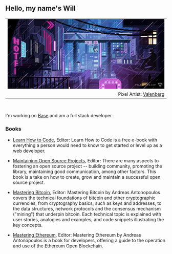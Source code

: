 ## Hello, my name's Will
<table align="center">
  <tr>
    <td width="100%" align="center">
      <a href="https://wbnns.com/">
        <img src="https://github.com/wbnns/wbnns/raw/master/hello.gif">
      </a>
    </td>
  </tr>
  <tr>
    <td width="100%" align="right">
      Pixel Artist: <a href="https://www.deviantart.com/valenberg">Valenberg</a>
    </td>
  </tr>
</table>
<br/>

I'm working on <a href="https://base.org/">Base</a> and am a full stack developer.

### Books

+ [Learn How to Code](https://howtocode.trek.io/), Editor: Learn How to Code is a free e-book with everything
  a person would need to know to get started or level up as a web developer.

+ [Maintaining Open Source
  Projects](https://books.thoughtbot.com/assets/maintaining-open-source-projects.pdf), Editor: There are many aspects to fostering
  an open source project -- building community, promoting the library,
maintaining good communication, among other factors. This book is a take on how
to create, grow and maintain a successful open source project.

+ [Mastering Bitcoin](https://github.com/bitcoinbook/bitcoinbook), Editor: Mastering Bitcoin by Andreas Antonopoulos covers
  the technical foundations of bitcoin and other cryptographic currencies, from
cryptography basics, such as keys and addresses, to the data structures, network
protocols and the consensus mechanism ("mining") that underpin bitcoin. Each
technical topic is explained with user stories, analogies and examples, and code
snippets illustrating the key concepts.

+ [Mastering Ethereum](https://github.com/ethereumbook/ethereumbook), Editor:  Mastering Ethereum by Andreas Antonopoulos is a
  book for developers, offering a guide to the operation and use of the Ethereum
Open Blockchain.
